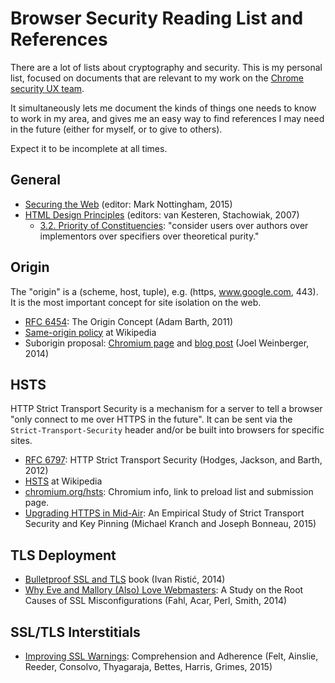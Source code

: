 # Browser Security Reading List and References

There are a lot of lists about cryptography and security.
This is my personal list, focused on documents that are relevant to my work on the [Chrome security UX team](https://www.chromium.org/Home/chromium-security/enamel).

It simultaneously lets me document the kinds of things one needs to know to work in my area, and gives me an easy way to find references I may need in the future (either for myself, or to give to others).

Expect it to be incomplete at all times.

## General

- [Securing the Web](https://w3ctag.github.io/web-https/) (editor: Mark Nottingham, 2015)
- [HTML Design Principles](http://www.w3.org/TR/html-design-principles/) (editors: van Kesteren, Stachowiak, 2007)
  - [3.2. Priority of Constituencies](http://www.w3.org/TR/html-design-principles/#priority-of-constituencies): "consider users over authors over implementors over specifiers over theoretical purity."


## Origin

The "origin" is a (scheme, host, tuple), e.g. (https, www.google.com, 443). It is the most important concept for site isolation on the web.

- [RFC 6454](https://tools.ietf.org/html/rfc6454): The Origin Concept (Adam Barth, 2011)
- [Same-origin policy](https://en.wikipedia.org/wiki/Same-origin_policy) at Wikipedia
- Suborigin proposal: [Chromium page](http://www.chromium.org/developers/design-documents/per-page-suborigins) and [blog post](http://blog.joelweinberger.us/2013/08/suborigins-for-privilege-separation-in.html) (Joel Weinberger, 2014)

## HSTS

HTTP Strict Transport Security is a mechanism for a server to tell a browser "only connect to me over HTTPS in the future". It can be sent via the `Strict-Transport-Security` header and/or be built into browsers for specific sites.

- [RFC 6797](https://tools.ietf.org/html/rfc6797): HTTP Strict Transport Security (Hodges, Jackson, and Barth, 2012)
- [HSTS](https://en.wikipedia.org/wiki/HTTP_Strict_Transport_Security) at Wikipedia
- [chromium.org/hsts](https://www.chromium.org/hsts): Chromium info, link to preload list and submission page.
- [Upgrading HTTPS in Mid-Air](http://www.internetsociety.org/sites/default/files/01_4_0.pdf): An Empirical Study of Strict Transport Security and Key Pinning (Michael Kranch and Joseph Bonneau, 2015)

## TLS Deployment

- [Bulletproof SSL and TLS](https://www.feistyduck.com/books/bulletproof-ssl-and-tls/) book (Ivan Ristić, 2014)
- [Why Eve and Mallory (Also) Love Webmasters](http://dl.acm.org/citation.cfm?id=2590341): A Study on the Root Causes of SSL Misconfigurations (Fahl, Acar, Perl, Smith, 2014)

## SSL/TLS Interstitials

- [Improving SSL Warnings](https://adrifelt.github.io/sslinterstitial-chi.pdf): Comprehension and Adherence (Felt, Ainslie, Reeder, Consolvo, Thyagaraja, Bettes, Harris, Grimes, 2015)
